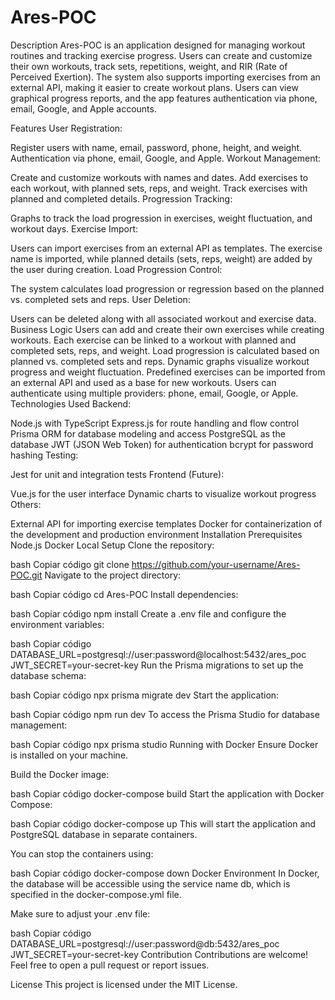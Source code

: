 # Ares-POC

Description
Ares-POC is an application designed for managing workout routines and tracking exercise progress. Users can create and customize their own workouts, track sets, repetitions, weight, and RIR (Rate of Perceived Exertion). The system also supports importing exercises from an external API, making it easier to create workout plans. Users can view graphical progress reports, and the app features authentication via phone, email, Google, and Apple accounts.

Features
User Registration:

Register users with name, email, password, phone, height, and weight.
Authentication via phone, email, Google, and Apple.
Workout Management:

Create and customize workouts with names and dates.
Add exercises to each workout, with planned sets, reps, and weight.
Track exercises with planned and completed details.
Progression Tracking:

Graphs to track the load progression in exercises, weight fluctuation, and workout days.
Exercise Import:

Users can import exercises from an external API as templates.
The exercise name is imported, while planned details (sets, reps, weight) are added by the user during creation.
Load Progression Control:

The system calculates load progression or regression based on the planned vs. completed sets and reps.
User Deletion:

Users can be deleted along with all associated workout and exercise data.
Business Logic
Users can add and create their own exercises while creating workouts.
Each exercise can be linked to a workout with planned and completed sets, reps, and weight.
Load progression is calculated based on planned vs. completed sets and reps.
Dynamic graphs visualize workout progress and weight fluctuation.
Predefined exercises can be imported from an external API and used as a base for new workouts.
Users can authenticate using multiple providers: phone, email, Google, or Apple.
Technologies Used
Backend:

Node.js with TypeScript
Express.js for route handling and flow control
Prisma ORM for database modeling and access
PostgreSQL as the database
JWT (JSON Web Token) for authentication
bcrypt for password hashing
Testing:

Jest for unit and integration tests
Frontend (Future):

Vue.js for the user interface
Dynamic charts to visualize workout progress
Others:

External API for importing exercise templates
Docker for containerization of the development and production environment
Installation
Prerequisites
Node.js
Docker
Local Setup
Clone the repository:

bash
Copiar código
git clone https://github.com/your-username/Ares-POC.git
Navigate to the project directory:

bash
Copiar código
cd Ares-POC
Install dependencies:

bash
Copiar código
npm install
Create a .env file and configure the environment variables:

bash
Copiar código
DATABASE_URL=postgresql://user:password@localhost:5432/ares_poc
JWT_SECRET=your-secret-key
Run the Prisma migrations to set up the database schema:

bash
Copiar código
npx prisma migrate dev
Start the application:

bash
Copiar código
npm run dev
To access the Prisma Studio for database management:

bash
Copiar código
npx prisma studio
Running with Docker
Ensure Docker is installed on your machine.

Build the Docker image:

bash
Copiar código
docker-compose build
Start the application with Docker Compose:

bash
Copiar código
docker-compose up
This will start the application and PostgreSQL database in separate containers.

You can stop the containers using:

bash
Copiar código
docker-compose down
Docker Environment
In Docker, the database will be accessible using the service name db, which is specified in the docker-compose.yml file.

Make sure to adjust your .env file:

bash
Copiar código
DATABASE_URL=postgresql://user:password@db:5432/ares_poc
JWT_SECRET=your-secret-key
Contribution
Contributions are welcome! Feel free to open a pull request or report issues.

License
This project is licensed under the MIT License.
